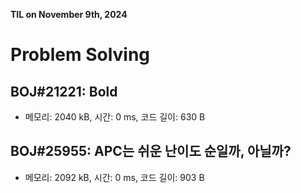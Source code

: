 **TIL on November 9th, 2024**

# Problem Solving
## BOJ#21221: Bold
* 메모리: 2040 kB, 시간: 0 ms, 코드 길이: 630 B 

## BOJ#25955: APC는 쉬운 난이도 순일까, 아닐까?
* 메모리: 2092 kB, 시간: 0 ms, 코드 길이: 903 B 
